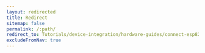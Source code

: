 ```yaml
---
layout: redirected
title: Redirect
sitemap: false
permalink: /:path/
redirect_to: Tutorials/device-integration/hardware-guides/connect-esp8266-to-kaa-platform
excludeFromNav: true
---
```

